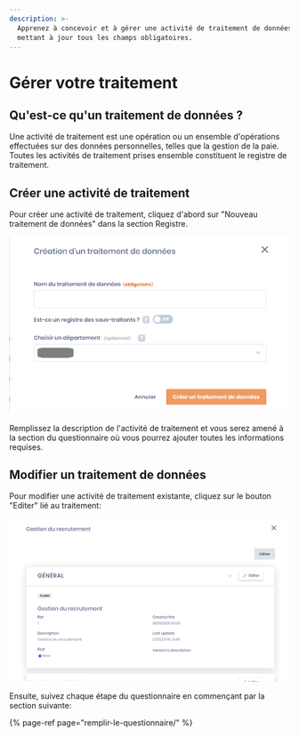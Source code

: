 ```yaml
---
description: >-
  Apprenez à concevoir et à gérer une activité de traitement de données en
  mettant à jour tous les champs obligatoires.
---
```


# Gérer votre traitement

## Qu'est-ce qu'un traitement de données ?

Une activité de traitement est une opération ou un ensemble d'opérations effectuées sur des données personnelles, telles que la gestion de la paie. Toutes les activités de traitement prises ensemble constituent le registre de traitement.

## Créer une activité de traitement 

Pour créer une activité de traitement, cliquez d'abord sur "Nouveau traitement de données" dans la section Registre.

![](../../.gitbook/assets/image%20%28141%29.png)

Remplissez la description de l'activité de traitement et vous serez amené à la section du questionnaire où vous pourrez ajouter toutes les informations requises.

## Modifier un traitement de données

Pour modifier une activité de traitement existante, cliquez sur le bouton "Editer" lié au traitement:

![](../../.gitbook/assets/image%20%288%29.png)

Ensuite, suivez chaque étape du questionnaire en commençant par la section suivante:

{% page-ref page="remplir-le-questionnaire/" %}



